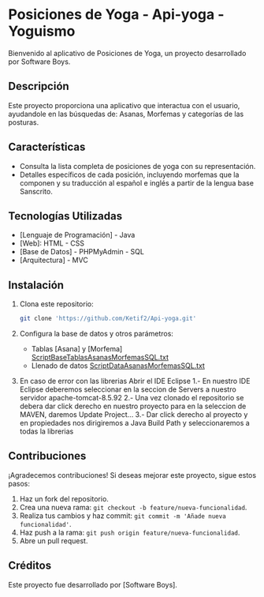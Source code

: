 # Posiciones de Yoga - Api-yoga - Yoguismo

Bienvenido al aplicativo de Posiciones de Yoga, un proyecto desarrollado por Software Boys.

## Descripción

Este proyecto proporciona una aplicativo que interactua con el usuario, ayudandole en las búsquedas de: Asanas, Morfemas y categorías de las posturas.

## Características

- Consulta la lista completa de posiciones de yoga con su representación.
- Detalles específicos de cada posición, incluyendo morfemas que la componen y su traducción al español e inglés a partir de la lengua base Sanscrito.

## Tecnologías Utilizadas
- [Lenguaje de Programación] - Java
- [Web]: HTML - CSS
- [Base de Datos] - PHPMyAdmin - SQL
- [Arquitectura] - MVC
## Instalación

1. Clona este repositorio:

    ```bash
    git clone 'https://github.com/Ketif2/Api-yoga.git'
    ```

2. Configura la base de datos y otros parámetros:
   * Tablas [Asana] y [Morfema]
[ScriptBaseTablasAsanasMorfemasSQL.txt](https://github.com/Ketif2/Api-yoga/files/14471243/ScriptBaseTablasAsanasMorfemasSQL.txt)
   * Llenado de datos
[ScriptDataAsanasMorfemasSQL.txt](https://github.com/Ketif2/Api-yoga/files/14471239/ScriptDataAsanasMorfemasSQL.txt)

4. En caso de error con las librerias
Abrir el IDE Eclipse
    1.- En nuestro IDE Eclipse deberemos seleccionar en la seccion de Servers a nuestro servidor apache-tomcat-8.5.92
    2.- Una vez clonado el repositorio se debera dar click derecho en nuestro proyecto para en la seleccion de MAVEN, daremos Update Project...
    3.- Dar click derecho al proyecto y en propiedades nos dirigiremos a Java Build Path y seleccionaremos a todas la librerias

## Contribuciones

¡Agradecemos contribuciones! Si deseas mejorar este proyecto, sigue estos pasos:

1. Haz un fork del repositorio.
2. Crea una nueva rama: `git checkout -b feature/nueva-funcionalidad`.
3. Realiza tus cambios y haz commit:
 `git commit -m 'Añade nueva funcionalidad'`.
4. Haz push a la rama: `git push origin feature/nueva-funcionalidad`.
5. Abre un pull request.

## Créditos

Este proyecto fue desarrollado por [Software Boys].



